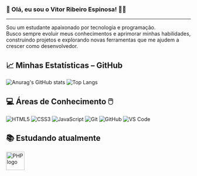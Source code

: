 ### 👋 Olá, eu sou o Vitor Ribeiro Espinosa! 👨‍💻
---
Sou um estudante apaixonado por tecnologia e programação.  
Busco sempre evoluir meus conhecimentos e aprimorar minhas habilidades,  
construindo projetos e explorando novas ferramentas que me ajudem a crescer como desenvolvedor.

## 📈 Minhas Estatísticas – GitHub

![Anurag's GitHub stats](https://github-readme-stats.vercel.app/api?username=VitorEspinosa&show_icons=true&theme=synthwave)
![Top Langs](https://github-readme-stats.vercel.app/api/top-langs/?username=VitorEspinosa&layout=compact&theme=synthwave)

## 💻 Áreas de Conhecimento 🖱️

<div>
   <img align="center" alt="HTML5" src="https://img.shields.io/badge/HTML5-E34F26?style=for-the-badge&logo=html5&logoColor=white">
   <img align="center" alt="CSS3" src="https://img.shields.io/badge/CSS3-1572B6?style=for-the-badge&logo=css3&logoColor=white">
   <img align="center" alt="JavaScript" src="https://img.shields.io/badge/JavaScript-F7DF1E?style=for-the-badge&logo=javascript&logoColor=black">
   <img align="center" alt="Git" src="https://img.shields.io/badge/Git-F05032?style=for-the-badge&logo=git&logoColor=white">
   <img align="center" alt="GitHub" src="https://img.shields.io/badge/GitHub-181717?style=for-the-badge&logo=github&logoColor=white">
   <img align="center" alt="VS Code" src="https://img.shields.io/badge/VS_Code-007ACC?style=for-the-badge&logo=visual-studio-code&logoColor=white">
</div>

## 📚 Estudando atualmente

<div>
   <img src="https://cdn.jsdelivr.net/gh/devicons/devicon/icons/php/php-original.svg" alt="PHP logo" width="50" />
</div>
